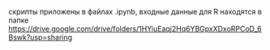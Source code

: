 скрипты приложены в файлах .ipynb, входные данные для R находятся в папке https://drive.google.com/drive/folders/1HYiuEaqj2Hq6YBGpxXDxoRPCoD_6Bswk?usp=sharing
